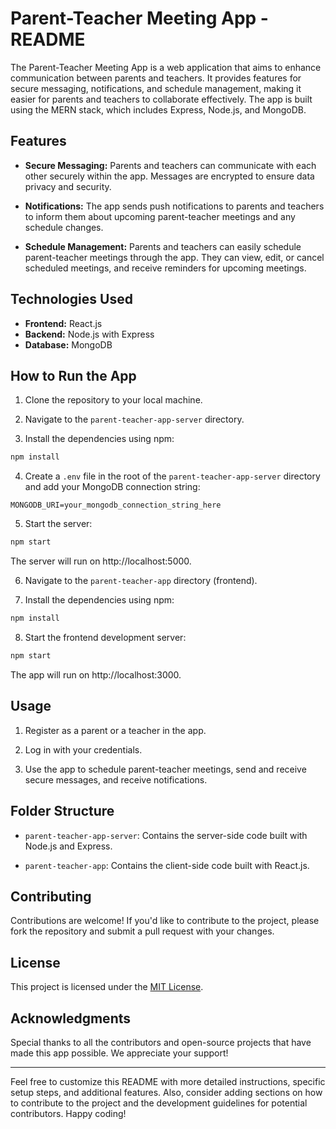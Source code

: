 # Parent-Teacher Meeting App - README

The Parent-Teacher Meeting App is a web application that aims to enhance communication between parents and teachers. It provides features for secure messaging, notifications, and schedule management, making it easier for parents and teachers to collaborate effectively. The app is built using the MERN stack, which includes Express, Node.js, and MongoDB.

## Features

- **Secure Messaging:** Parents and teachers can communicate with each other securely within the app. Messages are encrypted to ensure data privacy and security.

- **Notifications:** The app sends push notifications to parents and teachers to inform them about upcoming parent-teacher meetings and any schedule changes.

- **Schedule Management:** Parents and teachers can easily schedule parent-teacher meetings through the app. They can view, edit, or cancel scheduled meetings, and receive reminders for upcoming meetings.

## Technologies Used

- **Frontend:** React.js
- **Backend:** Node.js with Express
- **Database:** MongoDB

## How to Run the App

1. Clone the repository to your local machine.

2. Navigate to the `parent-teacher-app-server` directory.

3. Install the dependencies using npm:
```bash
npm install
```

4. Create a `.env` file in the root of the `parent-teacher-app-server` directory and add your MongoDB connection string:
```
MONGODB_URI=your_mongodb_connection_string_here
```

5. Start the server:
```bash
npm start
```
   The server will run on http://localhost:5000.

6. Navigate to the `parent-teacher-app` directory (frontend).

7. Install the dependencies using npm:
```bash
npm install
```

8. Start the frontend development server:
```bash
npm start
```
   The app will run on http://localhost:3000.

## Usage

1. Register as a parent or a teacher in the app.

2. Log in with your credentials.

3. Use the app to schedule parent-teacher meetings, send and receive secure messages, and receive notifications.

## Folder Structure

- `parent-teacher-app-server`: Contains the server-side code built with Node.js and Express.

- `parent-teacher-app`: Contains the client-side code built with React.js.

## Contributing

Contributions are welcome! If you'd like to contribute to the project, please fork the repository and submit a pull request with your changes.

## License

This project is licensed under the [MIT License](LICENSE).

## Acknowledgments

Special thanks to all the contributors and open-source projects that have made this app possible. We appreciate your support!

---

Feel free to customize this README with more detailed instructions, specific setup steps, and additional features. Also, consider adding sections on how to contribute to the project and the development guidelines for potential contributors. Happy coding!
